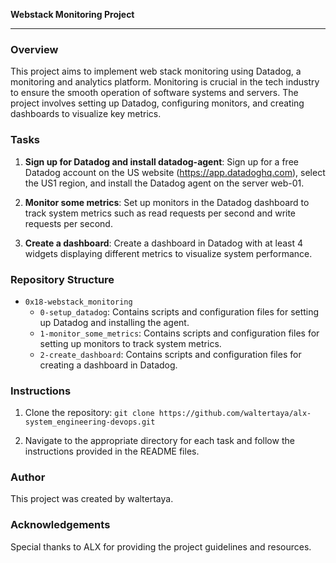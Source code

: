 **Webstack Monitoring Project**

---

### Overview

This project aims to implement web stack monitoring using Datadog, a monitoring and analytics platform. Monitoring is crucial in the tech industry to ensure the smooth operation of software systems and servers. The project involves setting up Datadog, configuring monitors, and creating dashboards to visualize key metrics.

### Tasks

1. **Sign up for Datadog and install datadog-agent**: Sign up for a free Datadog account on the US website (https://app.datadoghq.com), select the US1 region, and install the Datadog agent on the server web-01.

2. **Monitor some metrics**: Set up monitors in the Datadog dashboard to track system metrics such as read requests per second and write requests per second.

3. **Create a dashboard**: Create a dashboard in Datadog with at least 4 widgets displaying different metrics to visualize system performance.

### Repository Structure

- `0x18-webstack_monitoring`
  - `0-setup_datadog`: Contains scripts and configuration files for setting up Datadog and installing the agent.
  - `1-monitor_some_metrics`: Contains scripts and configuration files for setting up monitors to track system metrics.
  - `2-create_dashboard`: Contains scripts and configuration files for creating a dashboard in Datadog.

### Instructions

1. Clone the repository: `git clone https://github.com/waltertaya/alx-system_engineering-devops.git`

2. Navigate to the appropriate directory for each task and follow the instructions provided in the README files.

### Author

This project was created by waltertaya.

### Acknowledgements

Special thanks to ALX for providing the project guidelines and resources.
